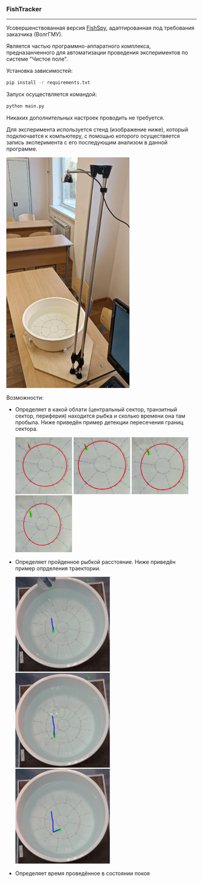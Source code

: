 ### FishTracker

---

Усовершенствованная верcия [FishSpy](https://github.com/Kulakov-Nikita/FishSpy), адаптированная под требования заказчика (ВолгГМУ).

Является частью программно-аппаратного комплекса, предназанченного для автоматизации проведения экспериментов по системе "Чистое поле".

Установка зависимостей:
```bash
pip install -r requirements.txt
```

Запуск осуществляется командой:
```bash
python main.py
```
Никаких дополнительных настроек проводить не требуется.

Для эксперимента используется стенд (изображение ниже), который подключается к компьютеру, с помощью которого осуществяется запись эксперимента с его последующим анализом в данной программе.

![](https://github.com/Kulakov-Nikita/FIshTracker/blob/main/Screenshots/5.png)

Возможности:
* Определяет в какой облати (центральный сектор, транзитный сектор, периферия) находится рыбка и сколько времени она там пробыла. Ниже приведён пример детекции пересечения границ сектора.
  
  ![](https://github.com/Kulakov-Nikita/FIshTracker/blob/main/Screenshots/1.png)
  ![](https://github.com/Kulakov-Nikita/FIshTracker/blob/main/Screenshots/2.png)
  ![](https://github.com/Kulakov-Nikita/FIshTracker/blob/main/Screenshots/3.png)
  ![](https://github.com/Kulakov-Nikita/FIshTracker/blob/main/Screenshots/4.png)
  
* Определяет пройденное рыбкой расстояние. Ниже приведён пример опрделения траектории.

  ![](https://github.com/Kulakov-Nikita/FIshTracker/blob/main/Screenshots/6.png)
  ![](https://github.com/Kulakov-Nikita/FIshTracker/blob/main/Screenshots/7.png)
  ![](https://github.com/Kulakov-Nikita/FIshTracker/blob/main/Screenshots/8.png)

* Определяет время проведённое в состоянии покоя
